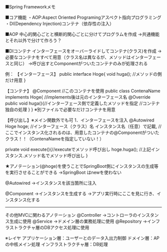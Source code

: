 ■Spring Frameworkメモ

■コア機能
・AOP:Aspect Oriented Programingアスペクト指向プログラミング
・DI(Dependency Injection)コンテナ（依存性の注入）

■AOP
中心的関心ごとと横断的関心ごとに分けてプログラムを作成
→共通機能とそれ以外で分けて作ろう？

■DIコンテナ
インターフェースをオーバーライドしてコンテナ(クラス)を作成
→必要なコンテナをすべて用意（クラス名は異なるが、メソッドはインターフェースと同じ）
→呼び出すとComponentがついたコンテナのみが処理される

例：
【インターフェース】
public interface Hoge{
    void huga(); //メソッドの側だけ用意
}

【コンテナ】
@Component //このコンテナを使用
public class ContenaName implements Hoge{ //implements後は元のインターフェース名
  @Override
  public void huga(){//インターフェース側で定義したメソッドを指定
      //コンテナ独自の処理
  }
}
※別ファイルで必要なだけコンテナを用意

【呼び出し】※メイン関数外でも可
1．インターフェースを注入
@Autowired
Hoge hoge; //インターフェース（クラス）名 インスタンス名（任意）で記載,
           //ここでインスタンス化されるのは、用意したコンテナの@Componentがついたクラス！！（ContenaNameを指定していない！）

private void execute(){//executeでメソッド呼び出し
    hoge.huga(); //上記インスタンス.メソッド名でメソッド呼び出し
}

★アノテーション(@hoge)を使うことでSpringBoot側にインスタンスの生成等を実行させることができる
→SpringBoot はnewを使わない

@Autowired
→インスタンスを該当箇所に注入

@Component
→インスタンスを生成する
→アプリ実行時にここを見に行き、インスタンス化する

---
その他MVCに関わるアノテーション
@Controller
→コントローラのインスタンス生成に使用
@Service
→ドメイン層の業務処理に使用
@Repository
→インフラストラクチャ層のDBアクセス処理に使用

※レイヤ
アプリケーション層：ユーザーとのデータ入出力制御
ドメイン層：APの中核メイン処理
インフラストラクチャ層：DB処理


